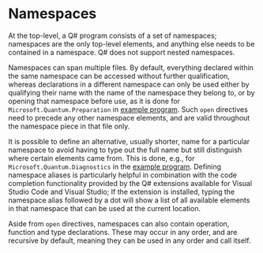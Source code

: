 # Namespaces

At the top-level, a Q# program consists of a set of namespaces; namespaces are the only top-level elements, and anything else needs to be contained in a namespace. 
Q# does not support nested namespaces.

Namespaces can span multiple files. By default, everything declared within the same namespace can be accessed without further qualification, whereas declarations in a different namespace can only be used either by qualifying their name with the name of the namespace they belong to, or by opening that namespace before use, as it is done for `Microsoft.Quantum.Preparation` in [example program](https://github.com/microsoft/qsharp-language/blob/main/Specifications/Language/ProgramStructure/README.md#program-execution). Such `open` directives need to precede any other namespace elements, and are valid throughout the namespace piece in that file only. 

It is possible to define an alternative, usually shorter, name for a particular namespace to avoid having to type out the full name but still distinguish where certain elements came from. This is done, e.g., for `Microsoft.Quantum.Diagnostics` in the [example program](https://github.com/microsoft/qsharp-language/blob/main/Specifications/Language/ProgramStructure/README.md#program-execution). Defining namespace aliases is particularly helpful in combination with the code completion functionality provided by the Q# extensions available for Visual Studio Code and Visual Studio; If the extension is installed, typing the namespace alias followed by a dot will show a list of all available elements in that namespace that can be used at the current location.  

Aside from `open` directives, namespaces can also contain operation, function and type declarations. These may occur in any order, and are recursive by default, meaning they can be used in any order and call itself. 